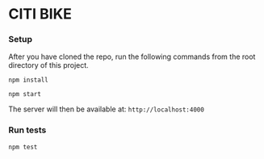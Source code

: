 # CITI BIKE

### Setup
After you have cloned the repo, run the following commands from the root directory of this project.

`npm install`

`npm start`

The server will then be available at: `http://localhost:4000`

### Run tests
`npm test`